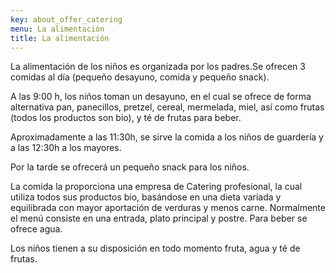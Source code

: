 ```yaml
---
key: about_offer_catering
menu: La alimentación
title: La alimentación
---
```

La alimentación de los niños es organizada por los padres.Se ofrecen 3 comidas al día (pequeño desayuno, comida y pequeño snack).

A las 9:00 h, los niños toman un desayuno, en el cual se ofrece de forma alternativa pan, panecillos, pretzel, cereal, mermelada, miel, así como frutas (todos los productos son bio), y té de frutas para beber.

Aproximadamente a las 11:30h, se sirve la comida a los niños de guardería y a las 12:30h a los mayores.

Por la tarde se ofrecerá un pequeño snack para los niños.

La comida la proporciona una empresa de Catering profesional, la cual utiliza todos sus productos bio, basándose en una dieta variada y equilibrada con mayor aportación de verduras y menos carne. Normalmente el menú consiste en una entrada, plato principal y postre. Para beber se ofrece agua.
 
Los niños tienen a su disposición en todo momento fruta, agua y té de frutas.